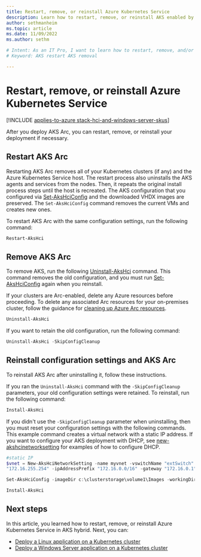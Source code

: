 ```yaml
---
title: Restart, remove, or reinstall Azure Kubernetes Service 
description: Learn how to restart, remove, or reinstall AKS enabled by Azure Arc.
author: sethmanheim
ms.topic: article
ms.date: 11/09/2022
ms.author: sethm 

# Intent: As an IT Pro, I want to learn how to restart, remove, and/or reinstall my AKS deployment when necessary.
# Keyword: AKS restart AKS removal

---
```


# Restart, remove, or reinstall Azure Kubernetes Service

[!INCLUDE [applies-to-azure stack-hci-and-windows-server-skus](includes/aks-hci-applies-to-skus/aks-hybrid-applies-to-azure-stack-hci-windows-server-sku.md)]

After you deploy AKS Arc, you can restart, remove, or reinstall your deployment if necessary.

## Restart AKS Arc

Restarting AKS Arc removes all of your Kubernetes clusters (if any) and the Azure Kubernetes Service host. The restart process also uninstalls the AKS agents and services from the nodes. Then, it repeats the original install process steps until the host is recreated. The AKS configuration that you configured via [Set-AksHciConfig](./reference/ps/set-akshciconfig.md) and the downloaded VHDX images are preserved. The `Set-AksHciConfig` command removes the current VMs and creates new ones.

To restart AKS Arc with the same configuration settings, run the following command:

```powershell
Restart-AksHci
```

## Remove AKS Arc

To remove AKS, run the following [Uninstall-AksHci](./reference/ps/uninstall-akshci.md) command. This command removes the old configuration, and you must run [Set-AksHciConfig](./reference/ps/set-akshciconfig.md) again when you reinstall. 

If your clusters are Arc-enabled, delete any Azure resources before proceeding. To delete any associated Arc resources for your on-premises cluster, follow the guidance for [cleaning up Azure Arc resources](/azure/azure-arc/kubernetes/quickstart-connect-cluster#clean-up-resources).

```powershell
Uninstall-AksHci
```

If you want to retain the old configuration, run the following command:

```powershell
Uninstall-AksHci -SkipConfigCleanup
```

## Reinstall configuration settings and AKS Arc

To reinstall AKS Arc after uninstalling it, follow these instructions.

If you ran the `Uninstall-AksHci` command with the `-SkipConfigCleanup` parameters, your old configuration settings were retained. To reinstall, run the following command:

```powershell
Install-AksHci
```

If you didn't use the `-SkipConfigCleanup` parameter when uninstalling, then you must reset your configuration settings with the following commands. This example command creates a virtual network with a static IP address. If you want to configure your AKS deployment with DHCP, see [new-akshcinetworksetting](./reference/ps/new-akshcinetworksetting.md) for examples of how to configure DHCP.

```powershell
#static IP
$vnet = New-AksHciNetworkSetting -name myvnet -vswitchName "extSwitch" -k8sNodeIpPoolStart "172.16.10.0" -k8sNodeIpPoolEnd "172.16.10.255" -vipPoolStart "172.16.255.0" -vipPoolEnd
"172.16.255.254" -ipAddressPrefix "172.16.0.0/16" -gateway "172.16.0.1" -dnsServers "172.16.0.1"

Set-AksHciConfig -imageDir c:\clusterstorage\volume1\Images -workingDir c:\ClusterStorage\Volume1\ImageStore -cloudConfigLocation c:\clusterstorage\volume1\Config -vnet $vnet -cloudservicecidr "172.16.10.10/16"

Install-AksHci
```

## Next steps

In this article, you learned how to restart, remove, or reinstall Azure Kubernetes Service in AKS hybrid. Next, you can:

- [Deploy a Linux application on a Kubernetes cluster](./deploy-linux-application.md)
- [Deploy a Windows Server application on a Kubernetes cluster](./deploy-windows-application.md)
